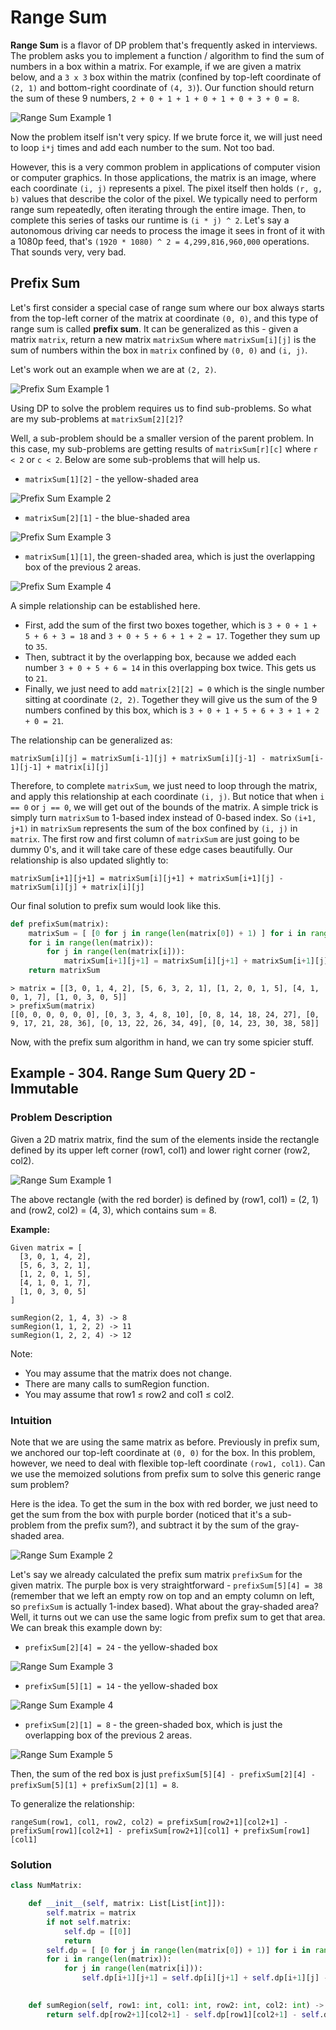 # Range Sum

**Range Sum** is a flavor of DP problem that's frequently asked in interviews. The problem asks you to implement a function / algorithm to find the sum of numbers in a box within a matrix. For example, if we are given a matrix below, and a `3 x 3` box within the matrix (confined by top-left coordinate of `(2, 1)` and bottom-right coordinate of `(4, 3)`). Our function should return the sum of these 9 numbers, `2 + 0 + 1 + 1 + 0 + 1 + 0 + 3 + 0 = 8`.

![Range Sum Example 1](https://github.com/WhiskeyRomeoTango/leetcode/blob/main/dynamic-programming/range-sum/_assets/example_range_1.jpg)

Now the problem itself isn't very spicy. If we brute force it, we will just need to loop `i*j` times and add each number to the sum. Not too bad. 

However, this is a very common problem in applications of computer vision or computer graphics. In those applications, the matrix is an image, where each coordinate `(i, j)` represents a pixel. The pixel itself then holds `(r, g, b)` values that describe the color of the pixel. We typically need to perform range sum repeatedly, often iterating through the entire image. Then, to complete this series of tasks our runtime is `(i * j) ^ 2`. Let's say a autonomous driving car needs to process the image it sees in front of it with a 1080p feed, that's `(1920 * 1080) ^ 2 = 4,299,816,960,000` operations. That sounds very, very bad.

## Prefix Sum

Let's first consider a special case of range sum where our box always starts from the top-left corner of the matrix at coordinate `(0, 0)`, and this type of range sum is called **prefix sum**. It can be generalized as this - given a matrix `matrix`, return a new matrix `matrixSum` where `matrixSum[i][j]` is the sum of numbers within the box in `matrix` confined by `(0, 0)` and `(i, j)`. 

Let's work out an example when we are at `(2, 2)`.

![Prefix Sum Example 1](https://github.com/WhiskeyRomeoTango/leetcode/blob/main/dynamic-programming/range-sum/_assets/example_1.jpg)

Using DP to solve the problem requires us to find sub-problems. So what are my sub-problems at `matrixSum[2][2]`?

Well, a sub-problem should be a smaller version of the parent problem. In this case, my sub-problems are getting results of `matrixSum[r][c]` where `r < 2` or `c < 2`. Below are some sub-problems that will help us.

* `matrixSum[1][2]` - the yellow-shaded area

![Prefix Sum Example 2](https://github.com/WhiskeyRomeoTango/leetcode/blob/main/dynamic-programming/range-sum/_assets/example_2.jpg)

* `matrixSum[2][1]` - the blue-shaded area

![Prefix Sum Example 3](https://github.com/WhiskeyRomeoTango/leetcode/blob/main/dynamic-programming/range-sum/_assets/example_3.jpg)

* `matrixSum[1][1]`, the green-shaded area, which is just the overlapping box of the previous 2 areas.

![Prefix Sum Example 4](https://github.com/WhiskeyRomeoTango/leetcode/blob/main/dynamic-programming/range-sum/_assets/example_4.jpg)

A simple relationship can be established here. 

* First, add the sum of the first two boxes together, which is `3 + 0 + 1 + 5 + 6 + 3 = 18` and `3 + 0 + 5 + 6 + 1 + 2 = 17`. Together they sum up to `35`. 
* Then, subtract it by the overlapping box, because we added each number `3 + 0 + 5 + 6 = 14` in this overlapping box twice. This gets us to `21`.
* Finally, we just need to add `matrix[2][2] = 0` which is the single number sitting at coordinate `(2, 2)`. Together they will give us the sum of the 9 numbers confined by this box, which is `3 + 0 + 1 + 5 + 6 + 3 + 1 + 2 + 0 = 21`.

The relationship can be generalized as:

```
matrixSum[i][j] = matrixSum[i-1][j] + matrixSum[i][j-1] - matrixSum[i-1][j-1] + matrix[i][j]
```

Therefore, to complete `matrixSum`, we just need to loop through the matrix, and apply this relationship at each coordinate `(i, j)`. But notice that when `i == 0` or `j == 0`, we will get out of the bounds of the matrix. A simple trick is simply turn `matrixSum` to 1-based index instead of 0-based index. So `(i+1, j+1)` in `matrixSum` represents the sum of the box confined by `(i, j)` in `matrix`. The first row and first column of `matrixSum` are just going to be dummy 0's, and it will take care of these edge cases beautifully. Our relationship is also updated slightly to:

```
matrixSum[i+1][j+1] = matrixSum[i][j+1] + matrixSum[i+1][j] - matrixSum[i][j] + matrix[i][j]
```

Our final solution to prefix sum would look like this.

```python
def prefixSum(matrix):
    matrixSum = [ [0 for j in range(len(matrix[0]) + 1) ] for i in range(len(matrix[0]) + 1) ]
    for i in range(len(matrix)):
        for j in range(len(matrix[i])):
            matrixSum[i+1][j+1] = matrixSum[i][j+1] + matrixSum[i+1][j] - matrixSum[i][j] + matrix[i][j]
    return matrixSum
```
```
> matrix = [[3, 0, 1, 4, 2], [5, 6, 3, 2, 1], [1, 2, 0, 1, 5], [4, 1, 0, 1, 7], [1, 0, 3, 0, 5]]
> prefixSum(matrix)
[[0, 0, 0, 0, 0, 0], [0, 3, 3, 4, 8, 10], [0, 8, 14, 18, 24, 27], [0, 9, 17, 21, 28, 36], [0, 13, 22, 26, 34, 49], [0, 14, 23, 30, 38, 58]]
```

Now, with the prefix sum algorithm in hand, we can try some spicier stuff.

## Example - 304. Range Sum Query 2D - Immutable

### Problem Description

Given a 2D matrix matrix, find the sum of the elements inside the rectangle defined by its upper left corner (row1, col1) and lower right corner (row2, col2).

![Range Sum Example 1](https://github.com/WhiskeyRomeoTango/leetcode/blob/main/dynamic-programming/range-sum/_assets/example_range_1.jpg)

The above rectangle (with the red border) is defined by (row1, col1) = (2, 1) and (row2, col2) = (4, 3), which contains sum = 8.

**Example:**

```
Given matrix = [
  [3, 0, 1, 4, 2],
  [5, 6, 3, 2, 1],
  [1, 2, 0, 1, 5],
  [4, 1, 0, 1, 7],
  [1, 0, 3, 0, 5]
]

sumRegion(2, 1, 4, 3) -> 8
sumRegion(1, 1, 2, 2) -> 11
sumRegion(1, 2, 2, 4) -> 12
```

Note:
* You may assume that the matrix does not change.
* There are many calls to sumRegion function.
* You may assume that row1 ≤ row2 and col1 ≤ col2.

### Intuition

Note that we are using the same matrix as before. Previously in prefix sum, we anchored our top-left coordinate at `(0, 0)` for the box. In this problem, however, we need to deal with flexible top-left coordinate `(row1, col1)`. Can we use the memoized solutions from prefix sum to solve this generic range sum problem?

Here is the idea. To get the sum in the box with red border, we just need to get the sum from the box with purple border (noticed that it's a sub-problem from the prefix sum?), and subtract it by the sum of the gray-shaded area.

![Range Sum Example 2](https://github.com/WhiskeyRomeoTango/leetcode/blob/main/dynamic-programming/range-sum/_assets/example_range_2.jpg)

Let's say we already calculated the prefix sum matrix `prefixSum` for the given matrix. The purple box is very straightforward - `prefixSum[5][4] = 38` (remember that we left an empty row on top and an empty column on left, so `prefixSum` is actually 1-index based). What about the gray-shaded area? Well, it turns out we can use the same logic from prefix sum to get that area.  We can break this example down by: 

* `prefixSum[2][4] = 24` - the yellow-shaded box

![Range Sum Example 3](https://github.com/WhiskeyRomeoTango/leetcode/blob/main/dynamic-programming/range-sum/_assets/example_range_3.jpg)

* `prefixSum[5][1] = 14` - the yellow-shaded box

![Range Sum Example 4](https://github.com/WhiskeyRomeoTango/leetcode/blob/main/dynamic-programming/range-sum/_assets/example_range_4.jpg)

* `prefixSum[2][1] = 8` - the green-shaded box, which is just the overlapping box of the previous 2 areas.

![Range Sum Example 5](https://github.com/WhiskeyRomeoTango/leetcode/blob/main/dynamic-programming/range-sum/_assets/example_range_5.jpg)

Then, the sum of the red box is just `prefixSum[5][4] - prefixSum[2][4] - prefixSum[5][1] + prefixSum[2][1] = 8`.

To generalize the relationship:

```
rangeSum(row1, col1, row2, col2) = prefixSum[row2+1][col2+1] - prefixSum[row1][col2+1] - prefixSum[row2+1][col1] + prefixSum[row1][col1]
```

### Solution

```python
class NumMatrix:

    def __init__(self, matrix: List[List[int]]):
        self.matrix = matrix
        if not self.matrix:
            self.dp = [[0]]
            return
        self.dp = [ [0 for j in range(len(matrix[0]) + 1)] for i in range(len(matrix) + 1) ] 
        for i in range(len(matrix)):
            for j in range(len(matrix[i])):
                self.dp[i+1][j+1] = self.dp[i][j+1] + self.dp[i+1][j] - self.dp[i][j] + self.matrix[i][j]
        

    def sumRegion(self, row1: int, col1: int, row2: int, col2: int) -> int:
        return self.dp[row2+1][col2+1] - self.dp[row1][col2+1] - self.dp[row2+1][col1] + self.dp[row1][col1]
```
